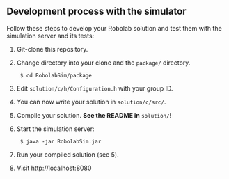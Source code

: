 ## Development process with the simulator

Follow these steps to develop your Robolab solution and test them with the simulation server and its tests:

1. Git-clone this repository.

2. Change directory into your clone and the ```package/``` directory.

        $ cd RobolabSim/package

3. Edit ```solution/c/h/Configuration.h``` with your group ID.

4. You can now write your solution in ```solution/c/src/```.

5. Compile your solution. **See the README in** ```solution/```**!**

6. Start the simulation server:
    
        $ java -jar RobolabSim.jar

7. Run your compiled solution (see 5).

8. Visit http://localhost:8080

